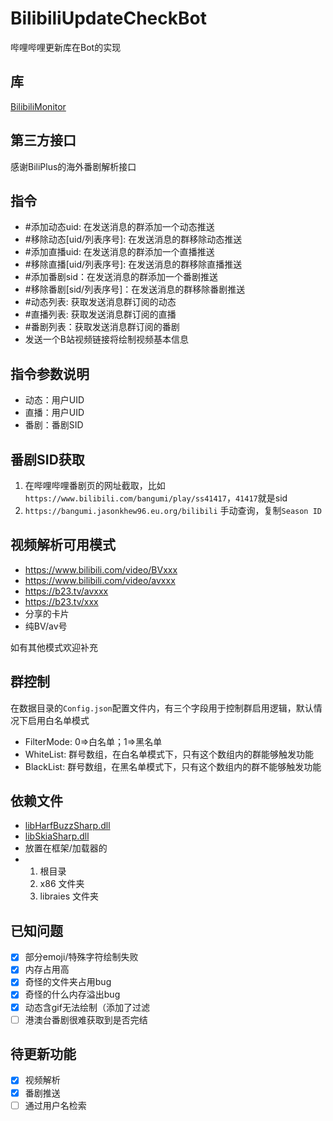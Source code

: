 # BilibiliUpdateCheckBot
 哔哩哔哩更新库在Bot的实现
 
## 库
[BilibiliMonitor](https://github.com/Hellobaka/BilibiliMonitor)

## 第三方接口
感谢BiliPlus的海外番剧解析接口

## 指令
* #添加动态uid: 在发送消息的群添加一个动态推送
* #移除动态[uid/列表序号]: 在发送消息的群移除动态推送
* #添加直播uid: 在发送消息的群添加一个直播推送
* #移除直播[uid/列表序号]: 在发送消息的群移除直播推送
* #添加番剧sid：在发送消息的群添加一个番剧推送
* #移除番剧[sid/列表序号]：在发送消息的群移除番剧推送
* #动态列表: 获取发送消息群订阅的动态
* #直播列表: 获取发送消息群订阅的直播
* #番剧列表：获取发送消息群订阅的番剧
* 发送一个B站视频链接将绘制视频基本信息

## 指令参数说明
- 动态：用户UID
- 直播：用户UID
- 番剧：番剧SID

## 番剧SID获取
1. 在哔哩哔哩番剧页的网址截取，比如`https://www.bilibili.com/bangumi/play/ss41417`，`41417`就是sid
2. `https://bangumi.jasonkhew96.eu.org/bilibili` 手动查询，复制`Season ID`

## 视频解析可用模式
- https://www.bilibili.com/video/BVxxx
- https://www.bilibili.com/video/avxxx
- https://b23.tv/avxxx
- https://b23.tv/xxx
- 分享的卡片
- 纯BV/av号

如有其他模式欢迎补充

## 群控制
在数据目录的`Config.json`配置文件内，有三个字段用于控制群启用逻辑，默认情况下启用白名单模式
* FilterMode: 0=>白名单；1=>黑名单
* WhiteList: 群号数组，在白名单模式下，只有这个数组内的群能够触发功能
* BlackList: 群号数组，在黑名单模式下，只有这个数组内的群不能够触发功能

## 依赖文件
- [libHarfBuzzSharp.dll](https://github.com/Hellobaka/BilibiliUpdateCheckBot/releases/download/2.0.0/libHarfBuzzSharp.dll)
- [libSkiaSharp.dll](https://github.com/Hellobaka/BilibiliUpdateCheckBot/releases/download/2.0.0/libSkiaSharp.dll)
- 放置在框架/加载器的
- 1. 根目录
  2. x86 文件夹
  3. libraies 文件夹

## 已知问题
- [x] 部分emoji/特殊字符绘制失败
- [x] 内存占用高
- [x] 奇怪的文件夹占用bug
- [x] 奇怪的什么内存溢出bug
- [x] 动态含gif无法绘制（添加了过滤
- [ ] 港澳台番剧很难获取到是否完结

## 待更新功能
- [x] 视频解析
- [x] 番剧推送
- [ ] 通过用户名检索
